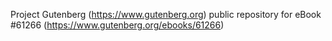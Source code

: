 Project Gutenberg (https://www.gutenberg.org) public repository for eBook #61266 (https://www.gutenberg.org/ebooks/61266)
